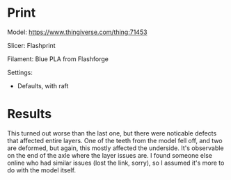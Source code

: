 # Print

Model: https://www.thingiverse.com/thing:71453

Slicer: Flashprint

Filament: Blue PLA from Flashforge

Settings:
- Defaults, with raft

# Results

This turned out worse than the last one, but there were noticable defects that affected entire layers. One of the teeth from the model fell off, and two are deformed, but again, this mostly affected the underside. It's observable on the end of the axle where the layer issues are. I found someone else online who had similar issues (lost the link, sorry), so I assumed it's more to do with the model itself.